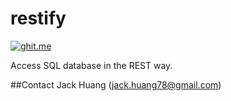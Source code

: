# restify
[![ghit.me](https://ghit.me/badge.svg?repo=jhuang78/restify)](https://ghit.me/repo/jhuang78/restify)

Access SQL database in the REST way.



##Contact
Jack Huang (jack.huang78@gmail.com)



